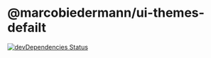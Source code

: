 # @marcobiedermann/ui-themes-defailt

[![devDependencies Status](https://david-dm.org/marcobiedermann/ui/dev-status.svg?path=packages/ui-themes/default)](https://david-dm.org/marcobiedermann/ui?path=packages/ui-themes/default&type=dev)
